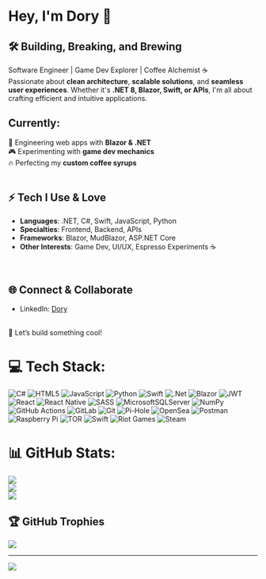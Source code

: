 # Hey, I'm Dory 👋  

## 🛠️ Building, Breaking, and Brewing  <br/>
Software Engineer | Game Dev Explorer | Coffee Alchemist ☕  
Passionate about **clean architecture**, **scalable solutions**, and **seamless user experiences**. Whether it's **.NET 8, Blazor, Swift, or APIs**, I'm all about crafting efficient and intuitive applications. 
<br/>  
## Currently:  
🚀 Engineering web apps with **Blazor & .NET**  
🎮 Experimenting with **game dev mechanics**  
🔥 Perfecting my **custom coffee syrups**  
<br/>  
## ⚡ Tech I Use & Love  
- **Languages**: .NET, C#, Swift, JavaScript, Python  
- **Specialties**: Frontend, Backend, APIs  
- **Frameworks**: Blazor, MudBlazor, ASP.NET Core  
- **Other Interests**: Game Dev, UI/UX, Espresso Experiments ☕  
<br/>

## 🌐 Connect & Collaborate  
- LinkedIn: [Dory](https://www.linkedin.com/in/dory-m-62b868a5)  
<br/>  
🚀 Let’s build something cool!

# 💻 Tech Stack:
![C#](https://img.shields.io/badge/c%23-%23239120.svg?style=flat-square&logo=csharp&logoColor=white) ![HTML5](https://img.shields.io/badge/html5-%23E34F26.svg?style=flat-square&logo=html5&logoColor=white) ![JavaScript](https://img.shields.io/badge/javascript-%23323330.svg?style=flat-square&logo=javascript&logoColor=%23F7DF1E) ![Python](https://img.shields.io/badge/python-3670A0?style=flat-square&logo=python&logoColor=ffdd54) ![Swift](https://img.shields.io/badge/swift-F54A2A?style=flat-square&logo=swift&logoColor=white) ![.Net](https://img.shields.io/badge/.NET-5C2D91?style=flat-square&logo=.net&logoColor=white) ![Blazor](https://img.shields.io/badge/blazor-%235C2D91.svg?style=flat-square&logo=blazor&logoColor=white) ![JWT](https://img.shields.io/badge/JWT-black?style=flat-square&logo=JSON%20web%20tokens) ![React](https://img.shields.io/badge/react-%2320232a.svg?style=flat-square&logo=react&logoColor=%2361DAFB) ![React Native](https://img.shields.io/badge/react_native-%2320232a.svg?style=flat-square&logo=react&logoColor=%2361DAFB) ![SASS](https://img.shields.io/badge/SASS-hotpink.svg?style=flat-square&logo=SASS&logoColor=white) ![MicrosoftSQLServer](https://img.shields.io/badge/Microsoft%20SQL%20Server-CC2927?style=flat-square&logo=microsoft%20sql%20server&logoColor=white) ![NumPy](https://img.shields.io/badge/numpy-%23013243.svg?style=flat-square&logo=numpy&logoColor=white) ![GitHub Actions](https://img.shields.io/badge/github%20actions-%232671E5.svg?style=flat-square&logo=githubactions&logoColor=white) ![GitLab](https://img.shields.io/badge/gitlab-%23181717.svg?style=flat-square&logo=gitlab&logoColor=white) ![Git](https://img.shields.io/badge/git-%23F05033.svg?style=flat-square&logo=git&logoColor=white) ![Pi-Hole](https://img.shields.io/badge/pihole-%2396060C.svg?style=flat-square&logo=pi-hole&logoColor=white) ![OpenSea](https://img.shields.io/badge/OpenSea-%232081E2.svg?style=flat-square&logo=opensea&logoColor=white) ![Postman](https://img.shields.io/badge/Postman-FF6C37?style=flat-square&logo=postman&logoColor=white) ![Raspberry Pi](https://img.shields.io/badge/-Raspberry_Pi-C51A4A?style=flat-square&logo=Raspberry-Pi) ![TOR](https://img.shields.io/badge/tor-%237E4798.svg?style=flat-square&logo=tor-project&logoColor=white) ![Swift](https://img.shields.io/badge/swift-F54A2A?style=flat-square&logo=swift&logoColor=white) ![Riot Games](https://img.shields.io/badge/riotgames-D32936.svg?style=flat-square&logo=riotgames&logoColor=white) ![Steam](https://img.shields.io/badge/steam-%23000000.svg?style=flat-square&logo=steam&logoColor=white)
# 📊 GitHub Stats:
![](https://github-readme-stats.vercel.app/api?username=dory16&theme=merko&hide_border=false&include_all_commits=false&count_private=false)<br/>
![](https://nirzak-streak-stats.vercel.app/?user=dory16&theme=merko&hide_border=false)<br/>
![](https://github-readme-stats.vercel.app/api/top-langs/?username=dory16&theme=merko&hide_border=false&include_all_commits=false&count_private=false&layout=compact)

## 🏆 GitHub Trophies
![](https://github-profile-trophy.vercel.app/?username=dory16&theme=radical&no-frame=false&no-bg=false&margin-w=4)

---
[![](https://visitcount.itsvg.in/api?id=dory16&icon=0&color=3)](https://visitcount.itsvg.in)

<!-- Proudly created with GPRM ( https://gprm.itsvg.in ) -->
